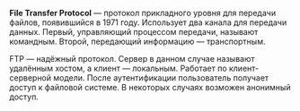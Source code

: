 **File Transfer Protocol** — протокол прикладного уровня для передачи файлов, появившийся в 1971 году. Использует два канала для передачи данных. Первый, управляющий процессом передачи, называют командным. Второй, передающий информацию — транспортным. 

FTP — надёжный протокол. Сервер в данном случае называют удалённым хостом, а клиент — локальным. Работает по клиент-серверной модели. После аутентификации пользователь получает доступ к файловой системе. В некоторых случаях возможен анонимный доступ.